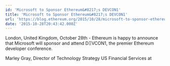 ```yaml
---
id: 'Microsoft to Sponsor Ethereum&#8217;s DEVCON1'
title: 'Microsoft to Sponsor Ethereum&#8217;s DEVCON1'
url: 'https://blog.ethereum.org/2015/10/28/microsoft-to-sponsor-ethereums-devcon1-2/'
date: '2015-10-28T20:43:42.000Z'
---
```

London, United Kingdom, October 28th - Ethereum is happy to announce that Microsoft will sponsor and attend DΞVCON1, the premier Ethereum developer conference.

Marley Gray, Director of Technology Strategy US Financial Services at